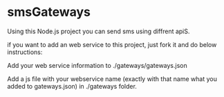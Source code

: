 # smsGateways
Using this Node.js project you can send sms using diffrent apiS.

if you want to add an web service to this project, just fork it and do below instructions:

Add your web service information to ./gateways/gateways.json

Add a js file with your webservice name (exactly with that name what you added to gateways.json) in ./gateways folder. 

